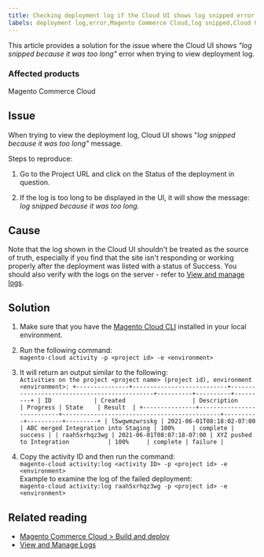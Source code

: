 ```yaml
---
title: Checking deployment log if the Cloud UI shows log snipped error
labels: deployment log,error,Magento Commerce Cloud,log snipped,Cloud UI,manage log,
---
```


This article provides a solution for the issue where the Cloud UI shows *"log snipped because it was too long"* error when trying to view deployment log.

### Affected products
Magento Commerce Cloud

## Issue
When trying to view the deployment log, Cloud UI shows "*log snipped because it was too long"* message.

Steps to reproduce:  

1. Go to the Project URL and click on the Status of the deployment in question.  

1. If the log is too long to be displayed in the UI, it will show the message: *log snipped because it was too long.*

## Cause
Note that the log shown in the Cloud UI shouldn't be treated as the source of truth, especially if you find that the site isn't responding or working properly after the deployment was listed with a status of Success. You should also verify with the logs on the server - refer to [View and manage logs](https://devdocs.magento.com/cloud/project/log-locations.html).

## Solution  

1. Make sure that you have the [Magento Cloud CLI](https://devdocs.magento.com/cloud/reference/cli-ref-topic.html) installed in your local environment.

1. Run the following command:  
 `magento-cloud activity -p <project id> -e <environment>`  

1. It will return an output similar to the following:  
`Activities on the project <project name> (project id), environment <environment>:
+---------------+---------------------------+---------------------------------------------+----------+----------+---------+
| ID            | Created                   | Description                                 | Progress | State    | Result  |
+---------------+---------------------------+---------------------------------------------+----------+----------+---------+
| l5wgwmzwrsskg | 2021-06-01T08:18:02-07:00 | ABC merged Integration into Staging | 100%     | complete | success |
| raah5xrhqz3wg | 2021-06-01T08:07:18-07:00 | XYZ pushed to Integration           | 100%     | complete | failure |`  

1. Copy the activity ID and then run the command:  
`magento-cloud activity:log <activity ID> -p <project id> -e <environment>`  
Example to examine the log of the failed deployment:  
`magento-cloud activity:log raah5xrhqz3wg -p <project id> -e <environment>`

## Related reading

* [Magento Commerce Cloud > Build and deploy](https://devdocs.magento.com/cloud/project/magento-env-yaml.html)
* [View and Manage Logs](https://devdocs.magento.com/cloud/project/log-locations.html)
